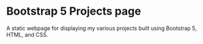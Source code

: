 # Bootstrap 5 Projects page

A static webpage for displaying my various projects built using Bootstrap 5, HTML, and CSS.
